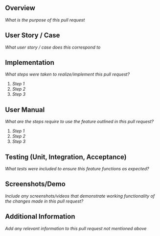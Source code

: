 ## Overview 
_What is the purpose of this pull request_

## User Story / Case
_What user story / case does this correspond to_

## Implementation
_What steps were taken to realize/implement this pull request?_
 1. _Step 1_
 2. _Step 2_
 3. _Step 3_

## User Manual 
_What are the steps require to use the feature outlined in this pull request?_
 1. _Step 1_
 2. _Step 2_
 3. _Step 3_

## Testing (Unit, Integration, Acceptance)
_What tests were included to ensure this feature functions as expected?_

## Screenshots/Demo
_Include any screenshots/videos that demonstrate working functionality of the changes made in this pull request?_

## Additional Information
_Add any relevant information to this pull request not mentioned above_
